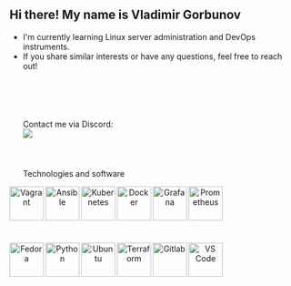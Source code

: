 ## Hi there! My name is Vladimir Gorbunov

- I'm currently learning Linux server administration and DevOps instruments.
- If you share similar interests or have any questions, feel free to reach out! 
</br></br></br></br></br></br>
Contact me via Discord: </br>
[<img src="https://img.shields.io/badge/Discord-7289DA?style=for-the-badge&logo=discord&logoColor=white" /> ](https://discordapp.com/users/484067662524317744/)
</br></br></br></br>
Technologies and software 
<p align="center">
<img align="left" alt="Vagrant" width="60px" src="https://cdn.jsdelivr.net/gh/devicons/devicon/icons/vagrant/vagrant-original-wordmark.svg" />
<img align="left" alt="Ansible" width="60px" src="https://cdn.jsdelivr.net/gh/devicons/devicon/icons/ansible/ansible-original-wordmark.svg" />
<img align="left" alt="Kubernetes" width="60px" src="https://cdn.jsdelivr.net/gh/devicons/devicon/icons/kubernetes/kubernetes-plain-wordmark.svg" />
<img align="left" alt="Docker" width="60px" src="https://cdn.jsdelivr.net/gh/devicons/devicon/icons/docker/docker-original-wordmark.svg" />         
<img align="left" alt="Grafana" width="60px" src="https://cdn.jsdelivr.net/gh/devicons/devicon/icons/grafana/grafana-original-wordmark.svg" />
<img align="left" alt="Prometheus" width="60px" src="https://cdn.jsdelivr.net/gh/devicons/devicon/icons/prometheus/prometheus-original-wordmark.svg" /></p>
</br></br></br></br></br>
<p align="center">
<img align="left" alt="Fedora" width="60px" src="https://cdn.jsdelivr.net/gh/devicons/devicon/icons/fedora/fedora-original.svg" />
<img align="left" alt="Python" width="60px" src="https://cdn.jsdelivr.net/gh/devicons/devicon/icons/python/python-original-wordmark.svg" />
<img align="left" alt="Ubuntu" width="60px" src="https://cdn.jsdelivr.net/gh/devicons/devicon/icons/ubuntu/ubuntu-plain-wordmark.svg" />
<img align="left" alt="Terraform" width="60px" src="https://cdn.jsdelivr.net/gh/devicons/devicon/icons/terraform/terraform-original-wordmark.svg" />
<img align="left" alt="Gitlab" width="60px" src="https://cdn.jsdelivr.net/gh/devicons/devicon/icons/gitlab/gitlab-original-wordmark.svg" />
<img align="left" alt="VS Code" width="60px" src="https://cdn.jsdelivr.net/gh/devicons/devicon/icons/vscode/vscode-original-wordmark.svg" />
</p>
